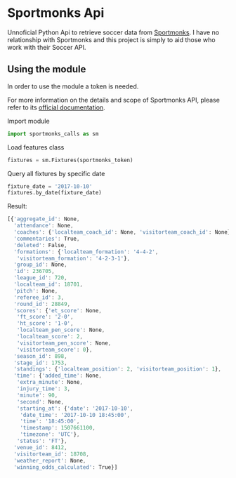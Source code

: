 # Sportmonks Api

Unnoficial Python Api to retrieve soccer data from [Sportmonks](https://sportmonks.com/).
I have no relationship with Sportmonks and this project is simply to aid those who work with their Soccer API.

## Using the module

In order to use the module a token is needed.

For more information on the details and scope of Sportmonks API, please refer to its [official documentation](https://sportmonks.com/sports/soccer/documentation).

Import module
```python
import sportmonks_calls as sm
```

Load features class
```python
fixtures = sm.Fixtures(sportmonks_token)
```

Query all fixtures by specific date
```python
fixture_date = '2017-10-10'
fixtures.by_date(fixture_date)
```

Result:
```javascript
[{'aggregate_id': None,
  'attendance': None,
  'coaches': {'localteam_coach_id': None, 'visitorteam_coach_id': None},
  'commentaries': True,
  'deleted': False,
  'formations': {'localteam_formation': '4-4-2',
   'visitorteam_formation': '4-2-3-1'},
  'group_id': None,
  'id': 236705,
  'league_id': 720,
  'localteam_id': 18701,
  'pitch': None,
  'referee_id': 3,
  'round_id': 28849,
  'scores': {'et_score': None,
   'ft_score': '2-0',
   'ht_score': '1-0',
   'localteam_pen_score': None,
   'localteam_score': 2,
   'visitorteam_pen_score': None,
   'visitorteam_score': 0},
  'season_id': 898,
  'stage_id': 1753,
  'standings': {'localteam_position': 2, 'visitorteam_position': 1},
  'time': {'added_time': None,
   'extra_minute': None,
   'injury_time': 3,
   'minute': 90,
   'second': None,
   'starting_at': {'date': '2017-10-10',
    'date_time': '2017-10-10 18:45:00',
    'time': '18:45:00',
    'timestamp': 1507661100,
    'timezone': 'UTC'},
   'status': 'FT'},
  'venue_id': 8412,
  'visitorteam_id': 18708,
  'weather_report': None,
  'winning_odds_calculated': True}]
```
